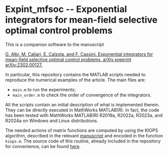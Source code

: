 # Expint_mfsoc -- Exponential integrators for mean-field selective optimal control problems

This is a companion software to the manuscript

[G. Albi, M. Caliari, E. Calzola, and F. Cassini. Exponential integrators for
mean-field selective optimal control problems,
arXiv preprint arXiv:2302.00127.](https://doi.org/10.48550/arXiv.2302.00127)

In particular, this repository contains the MATLAB scripts needed to
reproduce the numerical examples of the article. The main files are:
* ```main.m``` to run the experiments;
* ```main_order.m``` to check the order of convergence of the integrators.

All the scripts contain an initial description of what is implemented therein.
They can be directly executed in MathWorks MATLAB(R). In fact, the code
has been tested with MathWorks MATLAB(R) R2019a, R2022a, R2023a, and R2024a on
Windows and Linux distributions.

The needed actions of matrix functions are computed by using the KIOPS
algorithm, described in the relevant
[manuscript](https://doi.org/10.1016/j.jcp.2018.06.026) and
encoded in the function ```kiops.m```. The source code of this
routine, already included in the repository for convenience, can be found
[here](https://gitlab.com/stephane.gaudreault/kiops).

